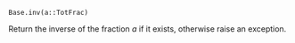 ```
Base.inv(a::TotFrac)
```

Return the inverse of the fraction $a$ if it exists, otherwise raise an exception.
